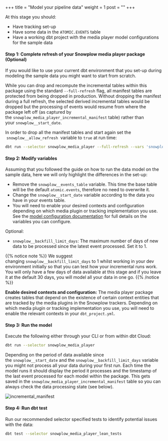 +++
title = "Model your pipeline data"
weight = 1
post = ""
+++

At this stage you should:

- Have tracking set-up
- Have some data in the `ATOMIC.EVENTS` table
- Have a working dbt project with the media player model configurations for the sample data

#### **Step 1:** Complete refresh of your Snowplow media player package (Optional)

If you would like to use your current dbt environment that you set-up during modeling the sample data you might want to start from scratch.

While you can drop and recompute the incremental tables within this package using the standard `--full-refresh` flag, all manifest tables are protected from being dropped in production. Without dropping the manifest during a full refresh, the selected derived incremental tables would be dropped but the processing of events would resume from where the package left off (as captured by the `snowplow_media_player_incremental_manifest` table) rather than your `snowplow__start_date`.

In order to drop all the manifest tables and start again set the  `snowplow__allow_refresh`  variable to `true` at run time:

```bash
dbt run --selector snowplow_media_player --full-refresh --vars 'snowplow__allow_refresh: true'
```

#### **Step 2:** Modify variables

Assuming that you followed the guide on how to run the data model on the sample data, here we will only highlight the differences in the set-up:

- Remove the `snowplow__events_table` variable. This time the base table will be the default `atomic.events`, therefore no need to overwrite it.
- Change the `snowplow__start_date` variable according to the data you have in your events table.
- You will need to enable your desired contexts and configuration depending on which media plugin or tracking implementation you use. See the [model configuration documentation](https://docs.snowplow.io/docs/modeling-your-data/modeling-your-data-with-dbt/dbt-configuration/media-player/) for full details on the variables you can configure.

Optional:

- `snowplow__backfill_limit_days`: The maximum number of days of new data to be processed since the latest event processed. Set it to 1.

{{% notice note %}}
We suggest changing `snowplow__backfill_limit_days` to 1 whilst working in your dev environment initially so that you can test how your incremental runs work. You will only have a few days of data available at this stage and if you leave it at the default 30 days, you will model all your data in one go.
{{% /notice %}}

**Enable desired contexts and configuration:**
The media player package creates tables that depend on the existence of certain context entities that are tracked by the media plugins in the Snowplow trackers. Depending on which media plugin or tracking implementation you use, you will need to enable the relevant contexts in your `dbt_project.yml`.

#### **Step 3:** Run the model

Execute the following either through your CLI or from within dbt Cloud:

```bash
dbt run --selector snowplow_media_player
```

Depending on the period of data available since the `snowplow__start_date` and the `snowplow__backfill_limit_days` variable you might not process all your data during your first run. Each time the model runs it should display the period it processes and the timestamp of the last event processed for each model within the package. This gets saved in the `snowplow_media_player_incremental_manifest` table so you can always check the data processing state (see below).

![incremental_manifest](../images/incremental_manifest.png?classes=shadow)

#### **Step 4:** Run dbt test

Run our recommended selector specified tests to identify potential issues with the data:

```bash
dbt test --selector snowplow_media_player_lean_tests
```
